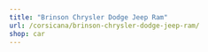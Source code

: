 ```yaml
---
title: "Brinson Chrysler Dodge Jeep Ram"
url: /corsicana/brinson-chrysler-dodge-jeep-ram/
shop: car
---
```

